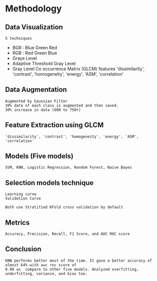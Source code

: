 # Methodology

## Data Visualization
	5 techniques
- BGR : Blue Green Red
- RGB : Red Green Blue
- Graye Level
- Adaptive Threshold Gray Level
- Gray Level Co occurrence Matrix (GLCM) features 
	'dissimilarity', 'contrast', 'homogeneity', 'energy', 'ASM', 'correlation'

## Data Augmentation
	Augmented by Gaussian Filter
	30% data of each class is augmented and then saved.
	30% increase in data (600 to 750+)

## Feature Extraction using GLCM
	'dissimilarity', 'contrast', 'homogeneity', 'energy', 'ASM', 'correlation'

## Models (Five models)
	SVM, KNN, Logistic Regression, Random Forest, Naive Bayes

## Selection models technique
	Learning curve
	Validation Curve

	Both use Stratified KFold cross validation by default

## Metrics
	Accuracy, Precision, Recall, F1 Score, and AUC ROC score

## Conclusion
	KNN performs better most of the time. It gave a better accuracy of almost 64% with auc roc score of 
	0.90 as  compare to other five models. Analyzed overfitting, underfitting, variance, and bias too.